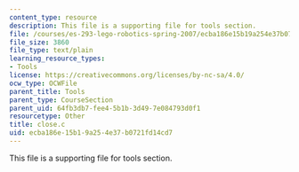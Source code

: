 ```yaml
---
content_type: resource
description: This file is a supporting file for tools section.
file: /courses/es-293-lego-robotics-spring-2007/ecba186e15b19a254e37b0721fd14cd7_close.c
file_size: 3860
file_type: text/plain
learning_resource_types:
- Tools
license: https://creativecommons.org/licenses/by-nc-sa/4.0/
ocw_type: OCWFile
parent_title: Tools
parent_type: CourseSection
parent_uid: 64fb3db7-fee4-5b1b-3d49-7e084793d0f1
resourcetype: Other
title: close.c
uid: ecba186e-15b1-9a25-4e37-b0721fd14cd7
---
```

This file is a supporting file for tools section.